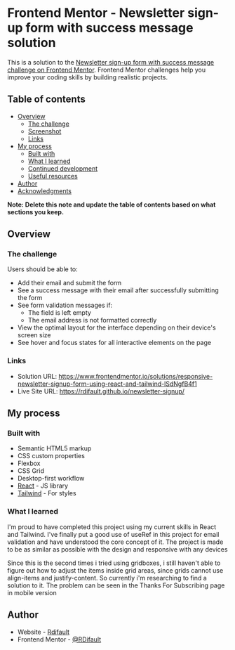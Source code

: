 # Frontend Mentor - Newsletter sign-up form with success message solution

This is a solution to the [Newsletter sign-up form with success message challenge on Frontend Mentor](https://www.frontendmentor.io/challenges/newsletter-signup-form-with-success-message-3FC1AZbNrv). Frontend Mentor challenges help you improve your coding skills by building realistic projects. 

## Table of contents

- [Overview](#overview)
  - [The challenge](#the-challenge)
  - [Screenshot](#screenshot)
  - [Links](#links)
- [My process](#my-process)
  - [Built with](#built-with)
  - [What I learned](#what-i-learned)
  - [Continued development](#continued-development)
  - [Useful resources](#useful-resources)
- [Author](#author)
- [Acknowledgments](#acknowledgments)

**Note: Delete this note and update the table of contents based on what sections you keep.**

## Overview

### The challenge

Users should be able to:

- Add their email and submit the form
- See a success message with their email after successfully submitting the form
- See form validation messages if:
  - The field is left empty
  - The email address is not formatted correctly
- View the optimal layout for the interface depending on their device's screen size
- See hover and focus states for all interactive elements on the page

### Links

- Solution URL: https://www.frontendmentor.io/solutions/responsive-newsletter-signup-form-using-react-and-tailwind-lSdNgfB4f1
- Live Site URL: https://rdifault.github.io/newsletter-signup/

## My process

### Built with

- Semantic HTML5 markup
- CSS custom properties
- Flexbox
- CSS Grid
- Desktop-first workflow
- [React](https://reactjs.org/) - JS library
- [Tailwind](https://tailwindcss.com/) - For styles

### What I learned
I'm proud to have completed this project using my current skills in React and Tailwind. I've finally put a good use of useRef in this project for email validation and have understood the core concept of it. The project is made to be as similar as possible with the design and responsive with any devices

Since this is the second times i tried using gridboxes, i still haven't able to figure out how to adjust the items inside grid areas, since grids cannot use align-items and justify-content. So currently i'm researching to find a solution to it. The problem can be seen in the Thanks For Subscribing page in mobile version

## Author

- Website - [Rdifault](https://rdifault.github.io)
- Frontend Mentor - [@RDifault](https://www.frontendmentor.io/profile/RDifault)
